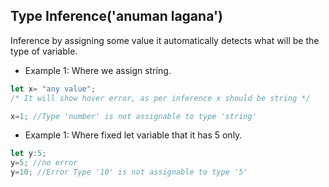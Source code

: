 ## Type Inference('anuman lagana')
Inference by assigning some value it automatically detects what will be the type of variable.

- Example 1: Where we assign string.
```js
let x= "any value";
/* It will show hover error, as per inference x should be string */

x=1; //Type 'number' is not assignable to type 'string'
```
- Example 1: Where fixed let variable that it has 5 only.
```js
let y:5;
y=5; //no error
y=10; //Error Type '10' is not assignable to type '5'

```